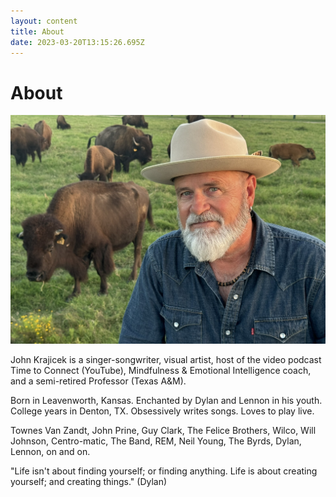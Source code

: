 ```yaml
---
layout: content
title: About
date: 2023-03-20T13:15:26.695Z
---
```

# About

![](../../images/uploads/img_4162-copy.jpeg)

J﻿ohn Krajicek is a singer-songwriter, visual artist, host of the video podcast Time to Connect (YouTube), Mindfulness & Emotional Intelligence coach, and a semi-retired Professor (Texas A&M).

B﻿orn in Leavenworth, Kansas. Enchanted by Dylan and Lennon in his youth. College years in Denton, TX. Obsessively writes songs. Loves to play live.

Townes Van Zandt, John Prine, Guy Clark, The Felice Brothers, Wilco, Will Johnson, Centro-matic, The Band, REM, Neil Young, The Byrds, Dylan, Lennon, on and on.

"Life isn't about finding yourself; or finding anything. Life is about creating yourself; and creating things." (Dylan)